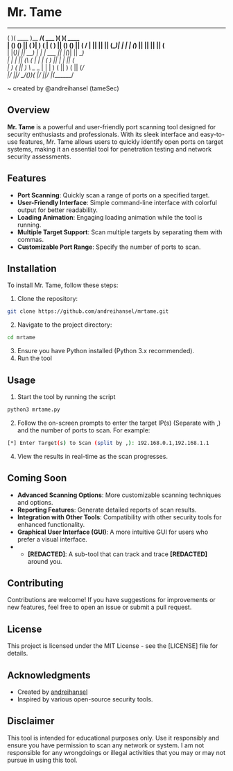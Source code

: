 # Mr. Tame  
 _______  _______ _________ _______  _______  _______ 
(       )(  ____ )\__   __/(  ___  )(       )(  ____ \
| () () || (    )|   ) (   | (   ) || () () || (    \/
| || || || (____)|   | |   | (___) || || || || (__    
| |(_)| ||     __)   | |   |  ___  || |(_)| ||  __)   
| |   | || (\ (      | |   | (   ) || |   | || (      
| )   ( || ) \ \__ _ | |   | )   ( || )   ( || (____/\
|/     \||/   \__/(_))_(   |/     \||/     \|(_______/
                                                                                                                
~ created by @andreihansel (tameSec)  
  
## Overview  
  
**Mr. Tame** is a powerful and user-friendly port scanning tool designed for security enthusiasts and professionals. With its sleek interface and easy-to-use features, Mr. Tame allows users to quickly identify open ports on target systems, making it an essential tool for penetration testing and network security assessments.  
  
## Features  
  
- **Port Scanning**: Quickly scan a range of ports on a specified target.  
- **User-Friendly Interface**: Simple command-line interface with colorful output for better readability.  
- **Loading Animation**: Engaging loading animation while the tool is running.  
- **Multiple Target Support**: Scan multiple targets by separating them with commas.  
- **Customizable Port Range**: Specify the number of ports to scan.  
  
## Installation  
  
To install Mr. Tame, follow these steps:  
  
1. Clone the repository:
```bash
git clone https://github.com/andreihansel/mrtame.git
```  
2. Navigate to the project directory:
```bash
cd mrtame
```
3. Ensure you have Python installed (Python 3.x recommended).  
4. Run the tool

## Usage  
  
1. Start the tool by running the script
```bash
python3 mrtame.py
```
  
2. Follow the on-screen prompts to enter the target IP(s) (Separate with ,) and the number of ports to scan. For example:
```bash
[*] Enter Target(s) to Scan (split by ,): 192.168.0.1,192.168.1.1
```
4. View the results in real-time as the scan progresses.  

## Coming Soon  
  
- **Advanced Scanning Options**: More customizable scanning techniques and options.  
- **Reporting Features**: Generate detailed reports of scan results.  
- **Integration with Other Tools**: Compatibility with other security tools for enhanced functionality.  
- **Graphical User Interface (GUI)**: A more intuitive GUI for users who prefer a visual interface.
- - **[REDACTED]**: A sub-tool that can track and trace **[REDACTED]** around you. 
## Contributing  
  
Contributions are welcome! If you have suggestions for improvements or new features, feel free to open an issue or submit a pull request.  
  
## License  
  
This project is licensed under the MIT License - see the [LICENSE] file for details.  
  
## Acknowledgments  
  
- Created by [andreihansel](https://github.com/andreihansel)  
- Inspired by various open-source security tools.  
  
## Disclaimer  
  
This tool is intended for educational purposes only. Use it responsibly and ensure you have permission to scan any network or system. I am not responsible for any wrongdoings or illegal activities that you may or may not pursue in using this tool.


